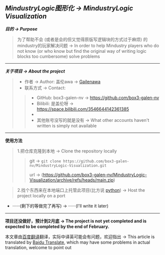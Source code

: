 *MindustryLogic图形化 -> MindustryLogic Visualization*
---
***目的 -> Purpose***

>为了帮助不会 (或者是会的但又觉得原版写逻辑块的方式过于麻烦) 的mindustry的玩家解决问题 -> In order to help Mindustry players who do not know (or who know but find the original way of writing logic blocks too cumbersome) solve problems

---
***关于项目 -> About the project***
>- 作者 -> Author: 盖伦awa -> [Gailenawa](https://github.com/box3-galen-nv)
>- 联系方式 -> Contact:
>>+ GitHub: box3-galen-nv -> https://github.com/box3-galen-nv
>>+ Bilibili: 是盖伦呀 -> https://space.bilibili.com/3546644142361385
>>+
>>+ 其他账号没写的就是没有 -> What other accounts haven't written is simply not available

---
**使用方法**
>1.把仓库克隆到本地 -> Clone the repository locally
>>git -> `git clone https://github.com/box3-galen-nv/MindustryLogic-Visualization.git`
>>
>>url -> (https://github.com/box3-galen-nv/MindustryLogic-Visualization/archive/refs/heads/main.zip)

>2.找个东西来在本地端口上托管此项目(比方说 [python]()) -> Host the project locally on a port



- ······(剩下的等做完了再写) -> ······(I'll write it later)
---
******项目还没做好，预计到2月底 -> The project is not yet completed and is expected to be completed by the end of February.******

本文章由[百度翻译](https://fanyi.baidu.com/)翻译，实际中译英可能会有问题，欢迎指出 -> This article is translated by [Baidu Translate](https://fanyi.baidu.com/), which may have some problems in actual translation, welcome to point out
